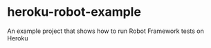 heroku-robot-example
====================

An example project that shows how to run Robot Framework tests on Heroku
